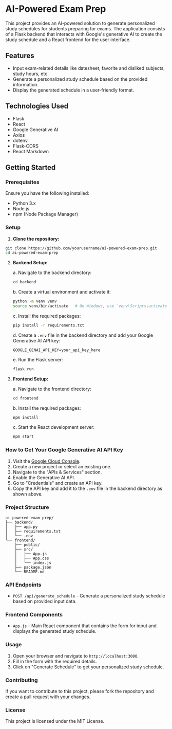 # AI-Powered Exam Prep

This project provides an AI-powered solution to generate personalized study schedules for students preparing for exams. The application consists of a Flask backend that interacts with Google's generative AI to create the study schedule and a React frontend for the user interface.

## Features

- Input exam-related details like datesheet, favorite and disliked subjects, study hours, etc.
- Generate a personalized study schedule based on the provided information.
- Display the generated schedule in a user-friendly format.

## Technologies Used

- Flask
- React
- Google Generative AI
- Axios
- dotenv
- Flask-CORS
- React Markdown

## Getting Started

### Prerequisites

Ensure you have the following installed:

- Python 3.x
- Node.js
- npm (Node Package Manager)

### Setup

1. **Clone the repository:**

```bash
git clone https://github.com/yourusername/ai-powered-exam-prep.git
cd ai-powered-exam-prep
```

2. **Backend Setup:**

   a. Navigate to the backend directory:

   ```bash
   cd backend
   ```

   b. Create a virtual environment and activate it:

   ```bash
   python -m venv venv
   source venv/bin/activate   # On Windows, use `venv\Scripts\activate`
   ```

   c. Install the required packages:

   ```bash
   pip install -r requirements.txt
   ```

   d. Create a `.env` file in the backend directory and add your Google Generative AI API key:

   ```plaintext
   GOOGLE_GENAI_API_KEY=your_api_key_here
   ```

   e. Run the Flask server:

   ```bash
   flask run
   ```

3. **Frontend Setup:**

   a. Navigate to the frontend directory:

   ```bash
   cd frontend
   ```

   b. Install the required packages:

   ```bash
   npm install
   ```

   c. Start the React development server:

   ```bash
   npm start
   ```

### How to Get Your Google Generative AI API Key

1. Visit the [Google Cloud Console](https://console.cloud.google.com/).
2. Create a new project or select an existing one.
3. Navigate to the "APIs & Services" section.
4. Enable the Generative AI API.
5. Go to "Credentials" and create an API key.
6. Copy the API key and add it to the `.env` file in the backend directory as shown above.

### Project Structure

```
ai-powered-exam-prep/
├── backend/
│   ├── app.py
│   ├── requirements.txt
│   └── .env
└── frontend/
    ├── public/
    ├── src/
    │   ├── App.js
    │   ├── App.css
    │   └── index.js
    ├── package.json
    └── README.md
```

### API Endpoints

- `POST /api/generate_schedule` - Generate a personalized study schedule based on provided input data.

### Frontend Components

- `App.js` - Main React component that contains the form for input and displays the generated study schedule.

### Usage

1. Open your browser and navigate to `http://localhost:3000`.
2. Fill in the form with the required details.
3. Click on "Generate Schedule" to get your personalized study schedule.

### Contributing

If you want to contribute to this project, please fork the repository and create a pull request with your changes.

### License

This project is licensed under the MIT License.
